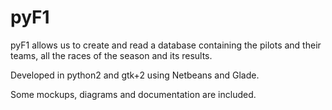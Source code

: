 pyF1
====

pyF1 allows us to create and read a database containing the pilots and their teams, all the races of the season and its results.

Developed in python2 and gtk+2 using Netbeans and Glade.

Some mockups, diagrams and documentation are included.
